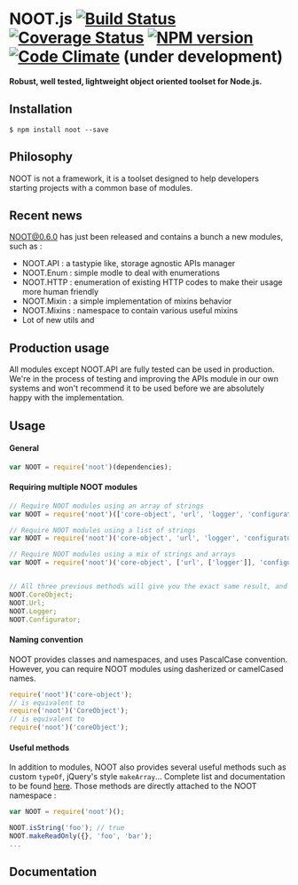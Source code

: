 # NOOT.js [![Build Status](https://travis-ci.org/planorama/noot.js.svg?branch=master)](https://travis-ci.org/planorama/noot.js) [![Coverage Status](https://img.shields.io/coveralls/planorama/noot.js.svg)](https://coveralls.io/r/planorama/noot.js?branch=master) [![NPM version](https://badge.fury.io/js/noot.svg)](http://badge.fury.io/js/noot) [![Code Climate](https://codeclimate.com/github/planorama/noot.js/badges/gpa.svg)](https://codeclimate.com/github/planorama/noot.js) (under development)
**Robust, well tested, lightweight object oriented toolset for Node.js.**


## Installation
```shell
$ npm install noot --save
```

## Philosophy
NOOT is not a framework, it is a toolset designed to help developers starting projects with a common base of modules.


## Recent news
NOOT@0.6.0 has just been released and contains a bunch a new modules, such as :
- NOOT.API : a tastypie like, storage agnostic APIs manager
- NOOT.Enum : simple modle to deal with enumerations
- NOOT.HTTP : enumeration of existing HTTP codes to make their usage more human friendly
- NOOT.Mixin : a simple implementation of mixins behavior
- NOOT.Mixins : namespace to contain various useful mixins
- Lot of new utils and

## Production usage
All modules except NOOT.API are fully tested can be used in production. We're in the process of testing and improving the APIs module in our own systems and won't recommend it to be used before we are absolutely happy with the implementation.

## Usage

#### General
```javascript
var NOOT = require('noot')(dependencies);
```

#### Requiring multiple NOOT modules
```javascript
// Require NOOT modules using an array of strings
var NOOT = require('noot')(['core-object', 'url', 'logger', 'configurator']);

// Require NOOT modules using a list of strings
var NOOT = require('noot')('core-object', 'url', 'logger', 'configurator');

// Require NOOT modules using a mix of strings and arrays
var NOOT = require('noot')('core-object', ['url', ['logger']], 'configurator');


// All three previous methods will give you the exact same result, and attach to NOOT your desired modules :
NOOT.CoreObject;
NOOT.Url;
NOOT.Logger;
NOOT.Configurator;
```

#### Naming convention
NOOT provides classes and namespaces, and uses PascalCase convention. However, you can require NOOT modules using dasherized or camelCased names.
```javascript
require('noot')('core-object');
// is equivalent to
require('noot')('CoreObject');
// is equivalent to
require('noot')('coreObject');
```


#### Useful methods
In addition to modules, NOOT also provides several useful methods such as custom `typeOf`, jQuery's style `makeArray`... Complete list and documentation to be found [here](src/noot/utils/README.md). Those methods are directly attached to the NOOT namespace :

```javascript
var NOOT = require('noot')();

NOOT.isString('foo'); // true
NOOT.makeReadOnly({}, 'foo', 'bar');
...
```


## Documentation